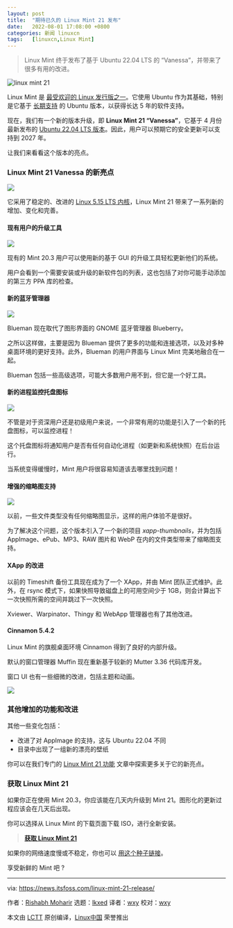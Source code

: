 ```yaml
---
layout: post
title:	"期待已久的 Linux Mint 21 发布"
date:	2022-08-01 17:08:00 +0800 
categories:	新闻 linuxcn 
tags:	[linuxcn,Linux Mint]
---
```




> 
> Linux Mint 终于发布了基于 Ubuntu 22.04 LTS 的 “Vanessa”，并带来了很多有用的改进。
> 
> 
> 


![linux mint 21](/Asserts/Images//attachment/album/202208/01/170846fro18rokho1jrok2.jpg)


Linux Mint 是 [最受欢迎的 Linux 发行版之一](https://itsfoss.com/best-linux-distributions/)。它使用 Ubuntu 作为其基础，特别是它基于 [长期支持](https://itsfoss.com/long-term-support-lts/) 的 Ubuntu 版本，以获得长达 5 年的软件支持。


现在，我们有一个新的版本升级，即 **Linux Mint 21 “Vanessa”**，它基于 4 月份最新发布的 [Ubuntu 22.04 LTS 版本](https://news.itsfoss.com/ubuntu-22-04-release/)。因此，用户可以预期它的安全更新可以支持到 2027 年。


让我们来看看这个版本的亮点。


### Linux Mint 21 Vanessa 的新亮点


![](/Asserts/Images//attachment/album/202208/01/170846eggyv99cvj7333bc.jpg)


它采用了稳定的、改进的 [Linux 5.15 LTS 内核](https://news.itsfoss.com/linux-kernel-5-15-release/)，Linux Mint 21 带来了一系列新的增加、变化和完善。


#### 现有用户的升级工具


![](/Asserts/Images//attachment/album/202208/01/170925g1ke5rjqmqremege.png)


现有的 Mint 20.3 用户可以使用新的基于 GUI 的升级工具轻松更新他们的系统。


用户会看到一个需要安装或升级的新软件包的列表，这也包括了对你可能手动添加的第三方 PPA 库的检查。


#### 新的蓝牙管理器


![](/Asserts/Images//attachment/album/202208/01/170847mo5bq05oq5mmmk6g.png)


Blueman 现在取代了图形界面的 GNOME 蓝牙管理器 Blueberry。


之所以这样做，主要是因为 Blueman 提供了更多的功能和连接选项，以及对多种桌面环境的更好支持。此外，Blueman 的用户界面与 Linux Mint 完美地融合在一起。


Blueman 包括一些高级选项，可能大多数用户用不到，但它是一个好工具。


#### 新的进程监控托盘图标


![](/Asserts/Images//attachment/album/202208/01/170847bw7fw7749hf4z7v3.png)


不管是对于资深用户还是初级用户来说，一个非常有用的功能是引入了一个新的托盘图标，可以监控进程！


这个托盘图标将通知用户是否有任何自动化进程（如更新和系统快照）在后台运行。


当系统变得缓慢时，Mint 用户将很容易知道该去哪里找到问题！


#### 增强的缩略图支持


![](/Asserts/Images//attachment/album/202208/01/170847zrvg0470xgvjumz6.png)


以前，一些文件类型没有任何缩略图显示，这样的用户体验不是很好。


为了解决这个问题，这个版本引入了一个新的项目 *xapp-thumbnails*，并为包括 AppImage、ePub、MP3、RAW 图片和 WebP 在内的文件类型带来了缩略图支持。


#### XApp 的改进


以前的 Timeshift 备份工具现在成为了一个 XApp，并由 Mint 团队正式维护。此外，在 rsync 模式下，如果快照导致磁盘上的可用空间少于 1GB，则会计算出下一次快照所需的空间并跳过下一次快照。


Xviewer、Warpinator、Thingy 和 WebApp 管理器也有了其他改进。


#### Cinnamon 5.4.2


Linux Mint 的旗舰桌面环境 Cinnamon 得到了良好的内部升级。


默认的窗口管理器 Muffin 现在重新基于较新的 Mutter 3.36 代码库开发。


窗口 UI 也有一些细微的改进，包括主题和动画。


![](/Asserts/Images//attachment/album/202208/01/170848hz5fhu2rhxx0dccd.png)


### 其他增加的功能和改进


其他一些变化包括：


* 改进了对 AppImage 的支持，这与 Ubuntu 22.04 不同
* 目录中出现了一组新的漂亮的壁纸


你可以在我们专门的 [Linux Mint 21 功能](https://itsfoss.com/linux-mint-21-features/) 文章中探索更多关于它的新亮点。


### 获取 Linux Mint 21


如果你正在使用 Mint 20.3，你应该能在几天内升级到 Mint 21。图形化的更新过程应该会在几天后出现。


你可以选择从 Linux Mint 的下载页面下载 ISO，进行全新安装。



> 
> **[获取 Linux Mint 21](https://linuxmint.com/download.php)**
> 
> 
> 


如果你的网络速度慢或不稳定，你也可以 [用这个种子链接](https://linuxmint.com/torrents/)。


享受新鲜的 Mint 吧 ?




---


via: <https://news.itsfoss.com/linux-mint-21-release/>


作者：[Rishabh Moharir](https://news.itsfoss.com/author/rishabh/) 选题：[lkxed](https://github.com/lkxed) 译者：[wxy](https://github.com/wxy) 校对：[wxy](https://github.com/wxy)


本文由 [LCTT](https://github.com/LCTT/TranslateProject) 原创编译，[Linux中国](https://linux.cn/) 荣誉推出
